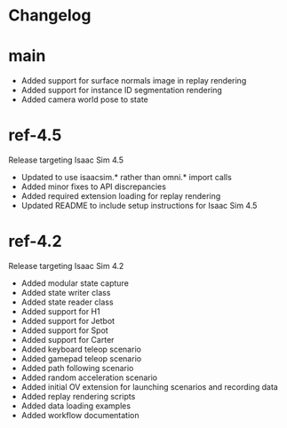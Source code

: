 # Changelog

# main

- Added support for surface normals image in replay rendering
- Added support for instance ID segmentation rendering
- Added camera world pose to state

# ref-4.5

Release targeting Isaac Sim 4.5

- Updated to use isaacsim.* rather than omni.* import calls
- Added minor fixes to API discrepancies
- Added required extension loading for replay rendering
- Updated README to include setup instructions for Isaac Sim 4.5

# ref-4.2

Release targeting Isaac Sim 4.2

- Added modular state capture
- Added state writer class
- Added state reader class
- Added support for H1
- Added support for Jetbot
- Added support for Spot 
- Added support for Carter
- Added keyboard teleop scenario
- Added gamepad teleop scenario
- Added path following scenario
- Added random acceleration scenario
- Added initial OV extension for launching scenarios and recording data
- Added replay rendering scripts
- Added data loading examples
- Added workflow documentation
